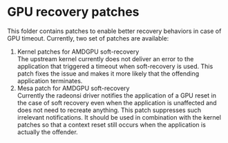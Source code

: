 # GPU recovery patches

This folder contains patches to enable better recovery behaviors in case of GPU timeout. Currently, two set of patches are available:

1. Kernel patches for AMDGPU soft-recovery  
The upstream kernel currently does not deliver an error to the application that triggered a timeout when soft-recovery is used. This patch fixes the issue and makes it more likely that the offending application terminates.
2. Mesa patch for AMDGPU soft-recovery  
Currently the radeonsi driver notifies the application of a GPU reset in the case of soft recovery even when the application is unaffected and does not need to recreate anything. This patch suppresses such irrelevant notifications. It should be used in combination with the kernel patches so that a context reset still occurs when the application is actually the offender.
